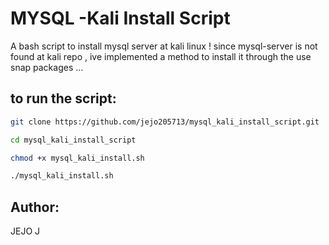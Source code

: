 # MYSQL -Kali Install Script
A bash script to install mysql server at kali linux !
since mysql-server is not found at kali repo , ive implemented a method to install it
through the use snap packages ...

## to run the script:
```bash
git clone https://github.com/jejo205713/mysql_kali_install_script.git
```
```bash
cd mysql_kali_install_script
```
```bash
chmod +x mysql_kali_install.sh
```
```bash
./mysql_kali_install.sh
```
## Author:
JEJO J 
